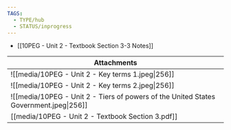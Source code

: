 ```yaml
---
TAGS:
  - TYPE/hub
  - STATUS/inprogress
---
```


- [[10PEG - Unit 2 - Textbook Section 3-3 Notes]]

| Attachments                                                                                 | 
| ------------------------------------------------------------------------------------------- |
| ![[media/10PEG - Unit 2 - Key terms 1.jpeg\|256]]                                     |
| ![[media/10PEG - Unit 2 - Key terms 2.jpeg\|256]]                                     |
| ![[media/10PEG - Unit 2 - Tiers of powers of the United States Government.jpeg\|256]] |
| [[media/10PEG - Unit 2 - Textbook Section 3.pdf]]                                     |
